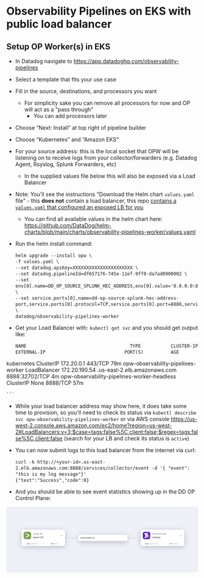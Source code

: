 # Observability Pipelines on EKS with public load balancer

## Setup OP Worker(s) in EKS

- In Datadog navigate to https://app.datadoghq.com/observability-pipelines
- Select a template that fits your use case
- Fill in the source, destinations, and processors you want
    - For simplicity sake you can remove all processors for now and OP will act as a "pass through"
        - You can add processors later
- Choose “Next: Install” at top right of pipeline builder
- Choose “Kubernetes” and “Amazon EKS”
- For your source address: this is the local socket that OPW will be listening on to receive logs from your collector/forwarders (e.g. Datadog Agent, Rsyslog, Splunk Forwarders, etc)
    - In the supplied values file below this will also be exposed via a Load Balancer
- Note: You'll see the instructions "Download the Helm chart `values.yaml` file" - this **does not** contain a load balancer, this repo [contains a `values.yaml` that configured an exposed LB for you](./values.yaml)
    - You can find all available values in the helm chart here: https://github.com/DataDog/helm-charts/blob/main/charts/observability-pipelines-worker/values.yaml
- Run the helm install command:

    ```
    helm upgrade --install opw \
	-f values.yaml \
	--set datadog.apiKey=XXXXXXXXXXXXXXXXXXXXXX \
	--set datadog.pipelineId=df657176-745e-11ef-9ff0-da7ad0900002 \
	--set env[0].name=DD_OP_SOURCE_SPLUNK_HEC_ADDRESS,env[0].value='0.0.0.0:8888' \
	--set service.ports[0].name=dd-op-source-splunk-hec-address-port,service.ports[0].protocol=TCP,service.ports[0].port=8888,service.ports[0].targetPort=8888 \
	datadog/observability-pipelines-worker
    ```

- Get your Load Balancer with: `kubectl get svc` and you should get output like:

    ```
    NAME                                      TYPE           CLUSTER-IP      EXTERNAL-IP                             PORT(S)          AGE
kubernetes                                    ClusterIP      172.20.0.1      <none>                                  443/TCP          79m
opw-observability-pipelines-worker            LoadBalancer   172.20.190.54   <your-id>.us-east-2.elb.amazonaws.com   8888:32702/TCP   4m
opw-observability-pipelines-worker-headless   ClusterIP      None            <none>                                  8888/TCP         57m

    ```

- While your load balancer address may show here, it does take some time to provision, so you'll need to check its status via `kubectl describe svc opw-observability-pipelines-worker` or via AWS console https://us-west-2.console.aws.amazon.com/ec2/home?region=us-west-2#LoadBalancers:v=3;$case=tags:false%5C,client:false;$regex=tags:false%5C,client:false (search for your LB and check its status is `active`)
- You can now submit logs to this load balancer from the internet via curl:

    ```
    curl -k http://<your-id>.us-east-2.elb.amazonaws.com:8888/services/collector/event -d '{ "event": "this is my log message"}'
    {"text":"Success","code":0}
    ```

- And you should be able to see event statistics showing up in the DD OP Control Plane:

![opw control plane](./op-ctrl-logs.png)
